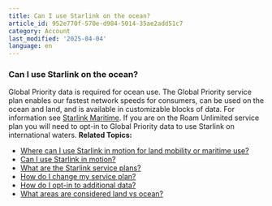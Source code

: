 ```yaml
---
title: Can I use Starlink on the ocean?
article_id: 952e770f-570e-d984-5014-35ae2add51c7
category: Account
last_modified: '2025-04-04'
language: en
---
```


### Can I use Starlink on the ocean?
Global Priority data is required for ocean use.
The Global Priority service plan enables our fastest network speeds for consumers, can be used on the ocean and land, and is available in customizable blocks of data. For information see [Starlink Maritime](https://www.starlink.com/support/article/<https:/www.starlink.com/us/business/maritime>).
If you are on the Roam Unlimited service plan you will need to opt-in to Global Priority data to use Starlink on international waters. 
**Related Topics:**
  * [Where can I use Starlink in motion for land mobility or maritime use?](https://www.starlink.com/support/article/<https:/support.starlink.com/?topic=9eb841b3-2e43-a6fb-ecc7-ea58fb5600b5>)
  * [Can I use Starlink in motion?](https://www.starlink.com/support/article/<https:/support.starlink.com/?topic=50e933eb-54f5-1a77-cc85-c6c8325564cf>)
  * [What are the Starlink service plans?](https://www.starlink.com/support/article/<https:/support.starlink.com/?topic=c977d85e-ae57-e59c-6051-5689fb7a9cd7>)
  * [How do I change my service plan?](https://www.starlink.com/support/article/<https:/support.starlink.com/?topic=903869c7-4eff-bf52-76c8-2af222799734>)
  * [How do I opt-in to additional data?](https://www.starlink.com/support/article/<https:/support.starlink.com/?topic=34838c87-71b4-3f88-6914-651c8ee9717c>)
  * [What areas are considered land vs ocean?](https://www.starlink.com/support/article/<https:/support.starlink.com/?topic=09b6cfbe-503a-bacb-6d2d-93222a828b97>)